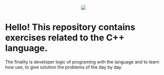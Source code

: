 <p align="center"><img src="https://github.com/Leumim2020/ExercisesCpp/blob/main/image/lg.jpg"</p>
 
 # Hello!  This repository contains exercises related to the C++ language.
  The finality is developer logic of programing with the language and to learn how use, to give solution the problems of the day by day.
